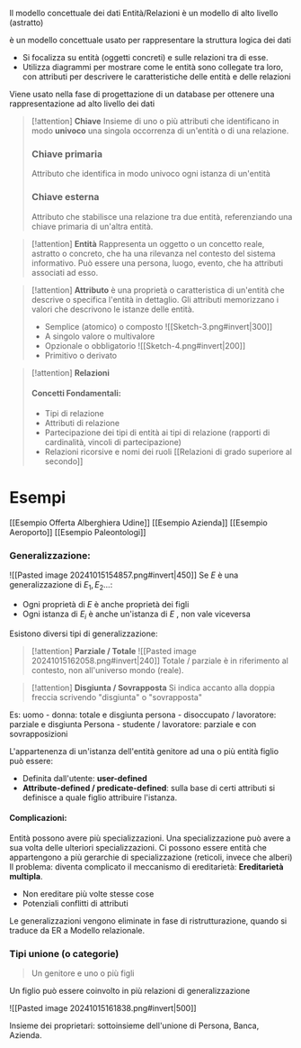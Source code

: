 Il modello concettuale dei dati Entità/Relazioni è un modello di alto livello (astratto)

è un modello concettuale usato per rappresentare la struttura logica dei dati
- Si focalizza su entità (oggetti concreti) e sulle relazioni tra di esse. 
- Utilizza diagrammi per mostrare come le entità sono collegate tra loro, con attributi per descrivere le caratteristiche delle entità e delle relazioni

Viene usato nella fase di progettazione di un database per ottenere una rappresentazione ad alto livello dei dati 

> [!attention]  **Chiave** 
> Insieme di uno o più attributi che identificano in modo **univoco** una singola occorrenza di un'entità o di una relazione. 
> ### Chiave primaria 
> Attributo che identifica in modo univoco ogni istanza di un'entità
> ### Chiave esterna
> Attributo che stabilisce una relazione tra due entità, referenziando una chiave primaria di un'altra entità.

> [!attention]  **Entità** 
 > Rappresenta un oggetto o un concetto reale, astratto o concreto, che ha una rilevanza nel contesto del sistema informativo. 
 > Può essere una persona, luogo, evento, che ha attributi associati ad esso. 
 
> [!attention]  **Attributo** 
> è una proprietà o caratteristica di un'entità che descrive o specifica l'entità in dettaglio. Gli attributi memorizzano i valori che descrivono le istanze delle entità. 
> 
 > - Semplice (atomico) o composto 
 >   ![[Sketch-3.png#invert|300]]
 > - A singolo valore o multivalore
 > - Opzionale o obbligatorio
 >   ![[Sketch-4.png#invert|200]]
 > - Primitivo o derivato 
 
 > [!attention]  **Relazioni** 
 > #### Concetti Fondamentali: 
 > - Tipi di relazione
 > - Attributi di relazione
 > - Partecipazione dei tipi di entità ai tipi di relazione (rapporti di cardinalità, vincoli di partecipazione)
 > - Relazioni ricorsive e nomi dei ruoli 
 > [[Relazioni di grado superiore al secondo]]
 

# Esempi

[[Esempio Offerta Alberghiera Udine]]
[[Esempio Azienda]]
[[Esempio Aeroporto]]
[[Esempio Paleontologi]]

### Generalizzazione: 

![[Pasted image 20241015154857.png#invert|450]]
Se $E$ è una generalizzazione di $E_{1}, E_{2}\dots$: 
- Ogni proprietà di $E$ è anche proprietà dei figli
- Ogni istanza di $E_{i}$ è anche un'istanza di $E$ , non vale viceversa 

Esistono diversi tipi di generalizzazione: 

> [!attention]  **Parziale / Totale** 
 > ![[Pasted image 20241015162058.png#invert|240]]
 > Totale / parziale è in riferimento al contesto, non all'universo mondo (reale). 
 
> [!attention]  **Disgiunta / Sovrapposta** 
 > Si indica accanto alla doppia freccia scrivendo "disgiunta" o "sovrapposta"

Es: uomo - donna: totale e disgiunta
persona - disoccupato / lavoratore: parziale e disgiunta
Persona - studente / lavoratore: parziale e con sovrapposizioni

L'appartenenza di un'istanza dell'entità genitore ad una o più entità figlio può essere: 
- Definita dall'utente: **user-defined**
- **Attribute-defined / predicate-defined**: sulla base di certi attributi si definisce a quale figlio attribuire l'istanza. 

#### Complicazioni: 
Entità possono avere più specializzazioni. Una specializzazione può avere a sua volta delle ulteriori specializzazioni. 
Ci possono essere entità che appartengono a più gerarchie di specializzazione (reticoli, invece che alberi)
Il problema: diventa complicato il meccanismo di ereditarietà: **Ereditarietà multipla**. 
- Non ereditare più volte stesse cose
- Potenziali conflitti di attributi


Le generalizzazioni vengono eliminate in fase di ristrutturazione, quando si traduce da ER a Modello relazionale. 


### Tipi unione (o categorie)
> Un genitore e uno o più figli

Un figlio può essere coinvolto in più relazioni di generalizzazione 


![[Pasted image 20241015161838.png#invert|500]]

Insieme dei proprietari: sottoinsieme dell'unione di Persona, Banca, Azienda. 


